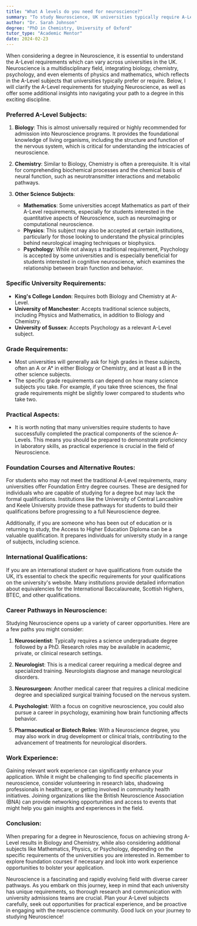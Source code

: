 ```yaml
---
title: "What A levels do you need for neuroscience?"
summary: "To study Neuroscience, UK universities typically require A-Levels in Biology, Chemistry, Psychology, and sometimes Mathematics or Physics."
author: "Dr. Sarah Johnson"
degree: "PhD in Chemistry, University of Oxford"
tutor_type: "Academic Mentor"
date: 2024-02-23
---
```


When considering a degree in Neuroscience, it is essential to understand the A-Level requirements which can vary across universities in the UK. Neuroscience is a multidisciplinary field, integrating biology, chemistry, psychology, and even elements of physics and mathematics, which reflects in the A-Level subjects that universities typically prefer or require. Below, I will clarify the A-Level requirements for studying Neuroscience, as well as offer some additional insights into navigating your path to a degree in this exciting discipline.

### Preferred A-Level Subjects:

1. **Biology**: This is almost universally required or highly recommended for admission into Neuroscience programs. It provides the foundational knowledge of living organisms, including the structure and function of the nervous system, which is critical for understanding the intricacies of neuroscience.

2. **Chemistry**: Similar to Biology, Chemistry is often a prerequisite. It is vital for comprehending biochemical processes and the chemical basis of neural function, such as neurotransmitter interactions and metabolic pathways.

3. **Other Science Subjects**: 
   - **Mathematics**: Some universities accept Mathematics as part of their A-Level requirements, especially for students interested in the quantitative aspects of Neuroscience, such as neuroimaging or computational neuroscience.
   - **Physics**: This subject may also be accepted at certain institutions, particularly for those looking to understand the physical principles behind neurological imaging techniques or biophysics.
   - **Psychology**: While not always a traditional requirement, Psychology is accepted by some universities and is especially beneficial for students interested in cognitive neuroscience, which examines the relationship between brain function and behavior.

### Specific University Requirements:

- **King's College London**: Requires both Biology and Chemistry at A-Level.
- **University of Manchester**: Accepts traditional science subjects, including Physics and Mathematics, in addition to Biology and Chemistry.
- **University of Sussex**: Accepts Psychology as a relevant A-Level subject.

### Grade Requirements:

- Most universities will generally ask for high grades in these subjects, often an A or A* in either Biology or Chemistry, and at least a B in the other science subjects.
- The specific grade requirements can depend on how many science subjects you take. For example, if you take three sciences, the final grade requirements might be slightly lower compared to students who take two.

### Practical Aspects:

- It is worth noting that many universities require students to have successfully completed the practical components of the science A-Levels. This means you should be prepared to demonstrate proficiency in laboratory skills, as practical experience is crucial in the field of Neuroscience.

### Foundation Courses and Alternative Routes:

For students who may not meet the traditional A-Level requirements, many universities offer Foundation Entry degree courses. These are designed for individuals who are capable of studying for a degree but may lack the formal qualifications. Institutions like the University of Central Lancashire and Keele University provide these pathways for students to build their qualifications before progressing to a full Neuroscience degree.

Additionally, if you are someone who has been out of education or is returning to study, the Access to Higher Education Diploma can be a valuable qualification. It prepares individuals for university study in a range of subjects, including science.

### International Qualifications:

If you are an international student or have qualifications from outside the UK, it’s essential to check the specific requirements for your qualifications on the university's website. Many institutions provide detailed information about equivalencies for the International Baccalaureate, Scottish Highers, BTEC, and other qualifications.

### Career Pathways in Neuroscience:

Studying Neuroscience opens up a variety of career opportunities. Here are a few paths you might consider:

1. **Neuroscientist**: Typically requires a science undergraduate degree followed by a PhD. Research roles may be available in academic, private, or clinical research settings.

2. **Neurologist**: This is a medical career requiring a medical degree and specialized training. Neurologists diagnose and manage neurological disorders.

3. **Neurosurgeon**: Another medical career that requires a clinical medicine degree and specialized surgical training focused on the nervous system.

4. **Psychologist**: With a focus on cognitive neuroscience, you could also pursue a career in psychology, examining how brain functioning affects behavior.

5. **Pharmaceutical or Biotech Roles**: With a Neuroscience degree, you may also work in drug development or clinical trials, contributing to the advancement of treatments for neurological disorders.

### Work Experience:

Gaining relevant work experience can significantly enhance your application. While it might be challenging to find specific placements in neuroscience, consider volunteering in research labs, shadowing professionals in healthcare, or getting involved in community health initiatives. Joining organizations like the British Neuroscience Association (BNA) can provide networking opportunities and access to events that might help you gain insights and experiences in the field.

### Conclusion:

When preparing for a degree in Neuroscience, focus on achieving strong A-Level results in Biology and Chemistry, while also considering additional subjects like Mathematics, Physics, or Psychology, depending on the specific requirements of the universities you are interested in. Remember to explore foundation courses if necessary and look into work experience opportunities to bolster your application. 

Neuroscience is a fascinating and rapidly evolving field with diverse career pathways. As you embark on this journey, keep in mind that each university has unique requirements, so thorough research and communication with university admissions teams are crucial. Plan your A-Level subjects carefully, seek out opportunities for practical experience, and be proactive in engaging with the neuroscience community. Good luck on your journey to studying Neuroscience!
    